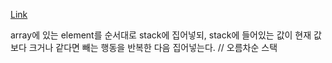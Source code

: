 [Link](https://justicehui.github.io/medium-algorithm/2019/01/01/monotoneStack/)

array에 있는 element를 순서대로 stack에 집어넣되, stack에 들어있는 값이 현재
값보다 크거나 같다면 빼는 행동을 반복한 다음 집어넣는다. // 오름차순 스택

